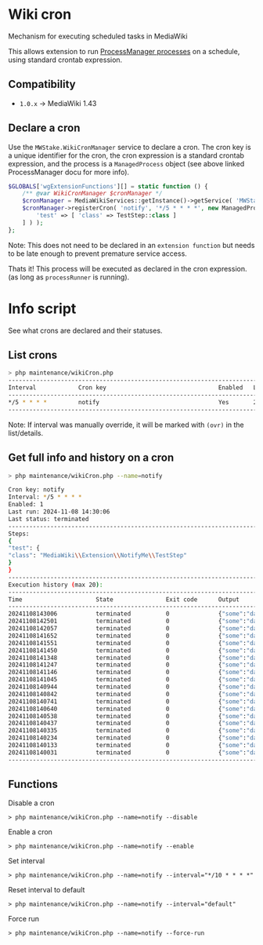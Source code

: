 # Wiki cron
Mechanism for executing scheduled tasks in MediaWiki

This allows extension to run [ProcessManager processes](https://github.com/hallowelt/mwstake-mediawiki-component-processmanager/blob/main/README.md)
 on a schedule, using standard crontab expression.

## Compatibility
- `1.0.x` -> MediaWiki 1.43

## Declare a cron

Use the `MWStake.WikiCronManager` service to declare a cron.
The cron key is a unique identifier for the cron, the cron expression is a standard crontab expression,
and the process is a `ManagedProcess` object (see above linked ProcessManager docu for more info).

```php
$GLOBALS['wgExtensionFunctions'][] = static function () {
    /** @var WikiCronManager $cronManager */
    $cronManager = MediaWikiServices::getInstance()->getService( 'MWStake.WikiCronManager' );
    $cronManager->registerCron( 'notify', '*/5 * * * *', new ManagedProcess( [
        'test' => [ 'class' => TestStep::class ]
    ] ) );
};
```
Note: This does not need to be declared in an `extension function` but needs to be late enough to prevent 
premature service access.

Thats it! This process will be executed as declared in the cron expression. (as long as `processRunner` is running).

# Info script

See what crons are declared and their statuses.

## List crons

```bash
> php maintenance/wikiCron.php
--------------------------------------------------------------------------------------------------------------
Interval            Cron key                                Enabled   Last run                 Last Status
--------------------------------------------------------------------------------------------------------------
*/5 * * * *         notify                                  Yes       2024-11-08 14:20:57      terminated
-------------------------------------------------------------------------------------------------------------- 
``` 

Note: If interval was manually override, it will be marked with `(ovr)` in the list/details.

## Get full info and history on a cron
    
```bash
> php maintenance/wikiCron.php --name=notify

Cron key: notify
Interval: */5 * * * *
Enabled: 1
Last run: 2024-11-08 14:30:06
Last status: terminated
--------------------------------------------------------------------------------------------------------------
Steps:
{
"test": {
"class": "MediaWiki\\Extension\\NotifyMe\\TestStep"
}
}
--------------------------------------------------------------------------------------------------------------
Execution history (max 20):
--------------------------------------------------------------------------------------------------------------
Time                     State               Exit code      Output
--------------------------------------------------------------------------------------------------------------
20241108143006           terminated          0              {"some":"data"}
20241108142501           terminated          0              {"some":"data"}
20241108142057           terminated          0              {"some":"data"}
20241108141652           terminated          0              {"some":"data"}
20241108141551           terminated          0              {"some":"data"}
20241108141450           terminated          0              {"some":"data"}
20241108141348           terminated          0              {"some":"data"}
20241108141247           terminated          0              {"some":"data"}
20241108141146           terminated          0              {"some":"data"}
20241108141045           terminated          0              {"some":"data"}
20241108140944           terminated          0              {"some":"data"}
20241108140842           terminated          0              {"some":"data"}
20241108140741           terminated          0              {"some":"data"}
20241108140640           terminated          0              {"some":"data"}
20241108140538           terminated          0              {"some":"data"}
20241108140437           terminated          0              {"some":"data"}
20241108140335           terminated          0              {"some":"data"}
20241108140234           terminated          0              {"some":"data"}
20241108140133           terminated          0              {"some":"data"}
20241108140031           terminated          0              {"some":"data"}
--------------------------------------------------------------------------------------------------------------
```

## Functions

Disable a cron
    
    > php maintenance/wikiCron.php --name=notify --disable

Enable a cron
    
    > php maintenance/wikiCron.php --name=notify --enable

Set interval

    > php maintenance/wikiCron.php --name=notify --interval="*/10 * * * *"

Reset interval to default

    > php maintenance/wikiCron.php --name=notify --interval="default"

Force run

    > php maintenance/wikiCron.php --name=notify --force-run
